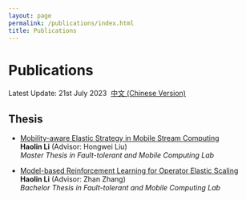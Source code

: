 ```yaml
---
layout: page
permalink: /publications/index.html
title: Publications
---
```


# Publications

Latest Update: 21st July 2023&nbsp;  [中文 (Chinese Version)](https://caihanlin.com/publications-zh/)

## Thesis
- [Mobility-aware Elastic Strategy in Mobile Stream Computing ](https://dinokli818.github.io/mypaper/thesis/MA-thesis.pdf)<br>**Haolin Li** (Advisor: Hongwei Liu)<br>*Master Thesis in Fault-tolerant and Mobile Computing Lab*<br>

- [Model-based Reinforcement Learning for Operator Elastic Scaling](https://dinokli818.github.io/mypaper/thesis/AI-thesis.pdf)<br>**Haolin Li** (Advisor: Zhan Zhang)<br>*Bachelor Thesis in Fault-tolerant and Mobile Computing Lab*<br>



